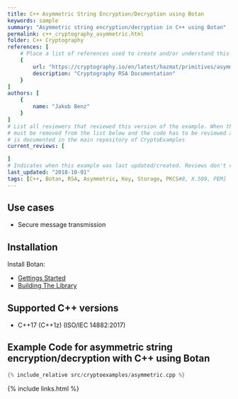 ```yaml
---
title: C++ Asymmetric String Encryption/Decryption using Botan
keywords: sample
summary: "Asymmetric string encryption/decryption in C++ using Botan"
permalink: c++_cryptography_asymmetric.html
folder: C++ Cryptography
references: [
    # Place a list of references used to create and/or understand this example.
    {
        url: "https://cryptography.io/en/latest/hazmat/primitives/asymmetric/rsa/",
        description: "Cryptography RSA Documentation"
    }
]
authors: [
    {
        name: "Jakob Benz"
    }
]
# List all reviewers that reviewed this version of the example. When the example is updated all old reviews
# must be removed from the list below and the code has to be reviewed again. The complete review process
# is documented in the main repository of CryptoExamples
current_reviews: [

]
# Indicates when this example was last updated/created. Reviews don't change this.
last_updated: "2018-10-01"
tags: [C++, Botan, RSA, Asymmetric, Key, Storage, PKCS#8, X.509, PEM]
---
```


## Use cases

- Secure message transmission

## Installation

Install Botan:

- [Gettings Started](https://botan.randombit.net/manual/index.html)
- [Building The Library](https://botan.randombit.net/manual/building.html)

## Supported C++ versions

- C++17 (C++1z) (ISO/IEC 14882:2017)

## Example Code for asymmetric string encryption/decryption with C++ using Botan

```c++
{% include_relative src/cryptoexamples/asymmetric.cpp %}
```

{% include links.html %}
